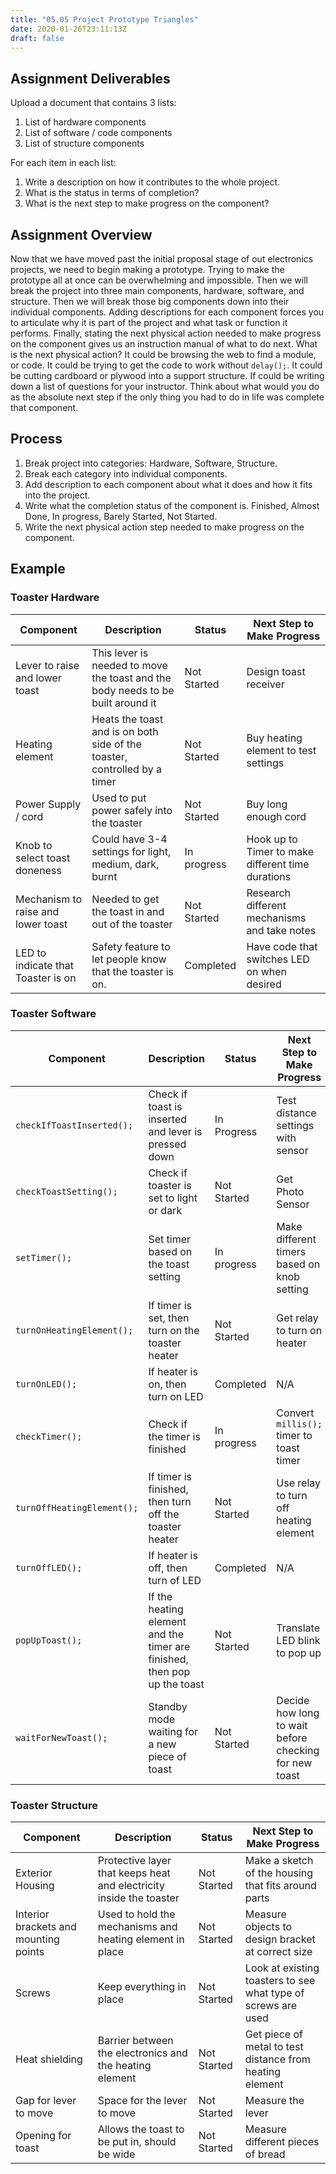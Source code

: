 ```yaml
---
title: "05.05 Project Prototype Triangles"
date: 2020-01-26T23:11:13Z
draft: false
---
```


## Assignment Deliverables

Upload a document that contains 3 lists:

1. List of hardware components
2. List of software / code components
3. List of structure components

For each item in each list:

1. Write a description on how it contributes to the whole project.
2. What is the status in terms of completion?
3. What is the next step to make progress on the component?

## Assignment Overview

Now that we have moved past the initial proposal stage of out electronics projects, we need to begin making a prototype. Trying to make the prototype all at once can be overwhelming and impossible. Then we will break the project into three main components, hardware, software, and structure. Then we will break those big components down into their individual components. Adding descriptions for each component forces you to articulate why it is part of the project and what task or function it performs. Finally, stating the next physical action needed to make progress on the component gives us an instruction manual of what to do next. What is the next physical action? It could be browsing the web to find a module, or code. It could be trying to get the code to work without `delay();`. It could be cutting cardboard or plywood into a support structure. If could be writing down a list of questions for your instructor. Think about what would you do as the absolute next step if the only thing you had to do in life was complete that component.

## Process

1. Break project into categories: Hardware, Software, Structure.
2. Break each category into individual components.
3. Add description to each component about what it does and how it fits into the project.
4. Write what the completion status of the component is. Finished, Almost Done, In progress, Barely Started, Not Started.
5. Write the next physical action step needed to make progress on the component.

## Example

### Toaster Hardware

<div class="responsive-table-markdown">

| Component                          | Description                                                                     | Status      | Next Step to Make Progress                        |
| ---------------------------------- | ------------------------------------------------------------------------------- | ----------- | ------------------------------------------------- |
| Lever to raise and lower toast     | This lever is needed to move the toast and the body needs to be built around it | Not Started | Design toast receiver                             |
| Heating element                    | Heats the toast and is on both side of the toaster, controlled by a timer       | Not Started | Buy heating element to test settings              |
| Power Supply / cord                | Used to put power safely into the toaster                                       | Not Started | Buy long enough cord                              |
| Knob to select toast doneness      | Could have 3-4 settings for light, medium, dark, burnt                          | In progress | Hook up to Timer to make different time durations |
| Mechanism to raise and lower toast | Needed to get the toast in and out of the toaster                               | Not Started | Research different mechanisms and take notes      |
| LED to indicate that Toaster is on | Safety feature to let people know that the toaster is on.                       | Completed   | Have code that switches LED on when desired       |

</div>

### Toaster Software

<div class="responsive-table-markdown">

| Component                   | Description                                                              | Status      | Next Step to Make Progress                            |
| --------------------------- | ------------------------------------------------------------------------ | ----------- | ----------------------------------------------------- |
| `checkIfToastInserted(); `  | Check if toast is inserted and lever is pressed down                     | In Progress | Test distance settings with sensor                    |
| `checkToastSetting(); `     | Check if toaster is set to light or dark                                 | Not Started | Get Photo Sensor                                      |
| `setTimer();`               | Set timer based on the toast setting                                     | In progress | Make different timers based on knob setting           |
| `turnOnHeatingElement();`   | If timer is set, then turn on the toaster heater                         | Not Started | Get relay to turn on heater                           |
| `turnOnLED();`              | If heater is on, then turn on LED                                        | Completed   | N/A                                                   |
| `checkTimer();`             | Check if the timer is finished                                           | In progress | Convert `millis();` timer to toast timer              |
| `turnOffHeatingElement(); ` | If timer is finished, then turn off the toaster heater                   | Not Started | Use relay to turn off heating element                 |
| `turnOffLED();`             | If heater is off, then turn of LED                                       | Completed   | N/A                                                   |
| `popUpToast();`             | If the heating element and the timer are finished, then pop up the toast | Not Started | Translate LED blink to pop up                         |
| `waitForNewToast();`        | Standby mode waiting for a new piece of toast                            | Not Started | Decide how long to wait before checking for new toast |

</div>

### Toaster Structure

<div class="responsive-table-markdown">

| Component                             | Description                                                         | Status      | Next Step to Make Progress                                    |
| ------------------------------------- | ------------------------------------------------------------------- | ----------- | ------------------------------------------------------------- |
| Exterior Housing                      | Protective layer that keeps heat and electricity inside the toaster | Not Started | Make a sketch of the housing that fits around parts           |
| Interior brackets and mounting points | Used to hold the mechanisms and heating element in place            | Not Started | Measure objects to design bracket at correct size             |
| Screws                                | Keep everything in place                                            | Not Started | Look at existing toasters to see what type of screws are used |
| Heat shielding                        | Barrier between the electronics and the heating element             | Not Started | Get piece of metal to test distance from heating element      |
| Gap for lever to move                 | Space for the lever to move                                         | Not Started | Measure the lever                                             |
| Opening for toast                     | Allows the toast to be put in, should be wide                       | Not Started | Measure different pieces of bread                             |

</div>
